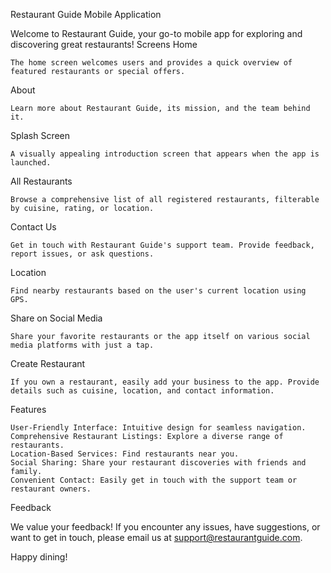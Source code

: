 Restaurant Guide Mobile Application

Welcome to Restaurant Guide, your go-to mobile app for exploring and discovering great restaurants!
Screens
Home

    The home screen welcomes users and provides a quick overview of featured restaurants or special offers.

About

    Learn more about Restaurant Guide, its mission, and the team behind it.

Splash Screen

    A visually appealing introduction screen that appears when the app is launched.

All Restaurants

    Browse a comprehensive list of all registered restaurants, filterable by cuisine, rating, or location.

Contact Us

    Get in touch with Restaurant Guide's support team. Provide feedback, report issues, or ask questions.

Location

    Find nearby restaurants based on the user's current location using GPS.

Share on Social Media

    Share your favorite restaurants or the app itself on various social media platforms with just a tap.

Create Restaurant

    If you own a restaurant, easily add your business to the app. Provide details such as cuisine, location, and contact information.

Features

    User-Friendly Interface: Intuitive design for seamless navigation.
    Comprehensive Restaurant Listings: Explore a diverse range of restaurants.
    Location-Based Services: Find restaurants near you.
    Social Sharing: Share your restaurant discoveries with friends and family.
    Convenient Contact: Easily get in touch with the support team or restaurant owners.

Feedback

We value your feedback! If you encounter any issues, have suggestions, or want to get in touch, please email us at support@restaurantguide.com.

Happy dining!
